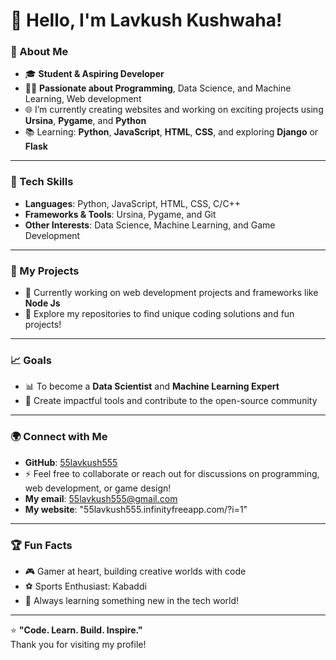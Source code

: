 # 👋 Hello, I'm Lavkush Kushwaha!

### 🌟 About Me
- 🎓 **Student & Aspiring Developer**  
- 🧑‍💻 **Passionate about Programming**, Data Science, and Machine Learning, Web development 
- 🌐 I’m currently creating websites and working on exciting projects using **Ursina**, **Pygame**, and **Python**  
- 📚 Learning: **Python**, **JavaScript**, **HTML**, **CSS**, and exploring **Django** or **Flask**  

---

### 🔧 Tech Skills
- **Languages**: Python, JavaScript, HTML, CSS, C/C++
- **Frameworks & Tools**: Ursina, Pygame, and Git  
- **Other Interests**: Data Science, Machine Learning, and Game Development  

---

### 📂 My Projects
- 🚀 Currently working on web development projects and frameworks like **Node Js**
- 🌟 Explore my repositories to find unique coding solutions and fun projects!  

---

### 📈 Goals
- 📊 To become a **Data Scientist** and **Machine Learning Expert**  
- 🌟 Create impactful tools and contribute to the open-source community  

---

### 🌍 Connect with Me
- **GitHub**: [55lavkush555](https://github.com/55lavkush555)  
- ⚡ Feel free to collaborate or reach out for discussions on programming, web development, or game design!
- **My email**: 55lavkush555@gmail.com
- **My website**: "55lavkush555.infinityfreeapp.com/?i=1"

---

### 🏆 Fun Facts
- 🎮 Gamer at heart, building creative worlds with code  
- ⚽ Sports Enthusiast: Kabaddi 
- 🌱 Always learning something new in the tech world!  

---

⭐️ **"Code. Learn. Build. Inspire."**  
Thank you for visiting my profile!  
